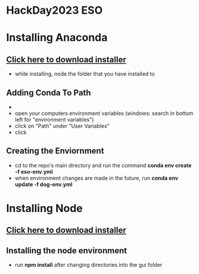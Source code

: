 # HackDay2023 ESO

# Installing Anaconda 

## [Click here to download installer](https://www.anaconda.com/download)
- while installing, node the folder that you have installed to

## Adding Conda To Path
- 
- open your computers environment variables (windows: search in bottom left for "environment variables")
- click on "Path" under "User Variables"
- click 

## Creating the Enviornment
- cd to the repo's main directory and run the command **conda env create -f eso-env.yml**
- when environment changes are made in the future, run **conda env update -f dog-env.yml**

# Installing Node

## [Click here to download installer](https://nodejs.org/en/download)

## Installing the node environment
- run **npm install** after changing directories into the gui folder